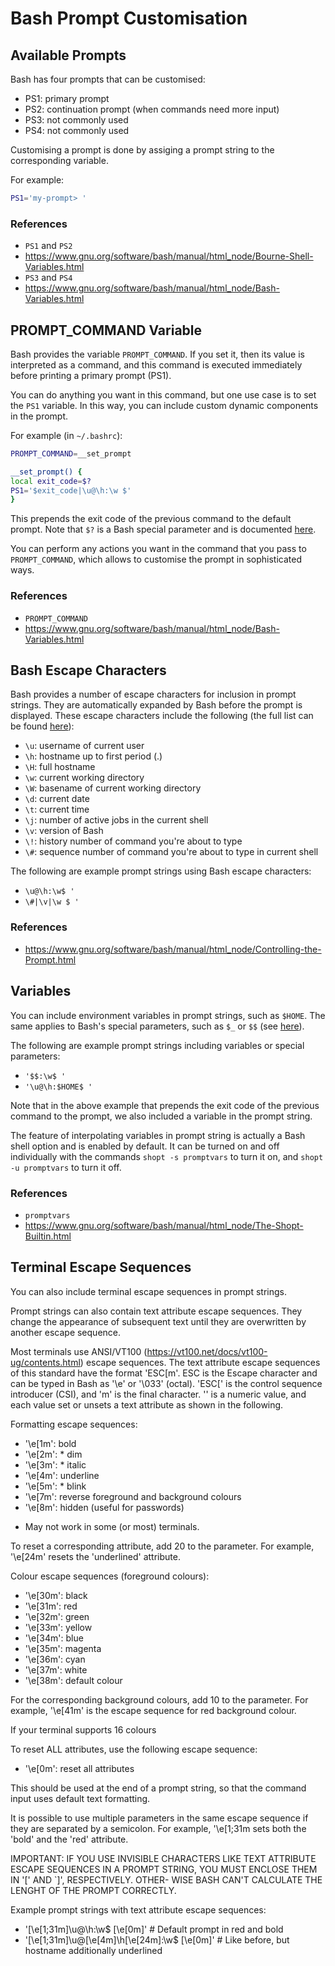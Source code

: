# Bash Prompt Customisation

## Available Prompts

Bash has four prompts that can be customised:

- PS1: primary prompt
- PS2: continuation prompt (when commands need more input)
- PS3: not commonly used
- PS4: not commonly used

Customising a prompt is done by assiging a prompt string to the corresponding variable.

For example:

~~~bash
PS1='my-prompt> '
~~~

### References

- `PS1` and `PS2`
- https://www.gnu.org/software/bash/manual/html_node/Bourne-Shell-Variables.html
- `PS3` and `PS4`
- https://www.gnu.org/software/bash/manual/html_node/Bash-Variables.html

## PROMPT_COMMAND Variable

Bash provides the variable `PROMPT_COMMAND`. If you set it, then its value is interpreted as a command, and this command is executed immediately before printing a primary prompt (PS1).

You can do anything you want in this command, but one use case is to set the `PS1` variable. In this way, you can include custom dynamic components in the prompt.

For example (in `~/.bashrc`):

~~~bash
PROMPT_COMMAND=__set_prompt

__set_prompt() {
local exit_code=$?
PS1='$exit_code|\u@\h:\w $'
}
~~~

This prepends the exit code of the previous command to the default prompt. Note that `$?` is a Bash special parameter and is documented [here](https://www.gnu.org/software/bash/manual/html_node/Special-Parameters.html).

You can perform any actions you want in the command that you pass to `PROMPT_COMMAND`, which allows to customise the prompt in sophisticated ways.

### References

- `PROMPT_COMMAND`
- https://www.gnu.org/software/bash/manual/html_node/Bash-Variables.html

## Bash Escape Characters

Bash provides a number of escape characters for inclusion in prompt strings. They are automatically expanded by Bash before the prompt is displayed. These escape characters include the following (the full list can be found [here](https://www.gnu.org/software/bash/manual/html_node/Controlling-the-Prompt.html)):

- `\u`: username of current user
- `\h`: hostname up to first period (.)
- `\H`: full hostname
- `\w`: current working directory
- `\W`: basename of current working directory
- `\d`: current date
- `\t`: current time
- `\j`: number of active jobs in the current shell
- `\v`: version of Bash
- `\!`: history number of command you're about to type
- `\#`: sequence number of command you're about to type in current shell

The following are example prompt strings using Bash escape characters:

- `\u@\h:\w$ '`
- `\#|\v|\w $ '`

### References

- https://www.gnu.org/software/bash/manual/html_node/Controlling-the-Prompt.html

## Variables

You can include environment variables in prompt strings, such as `$HOME`. The same applies to Bash's special parameters, such as `$_` or `$$` (see [here](https://www.gnu.org/software/bash/manual/html_node/Special-Parameters.html)).

The following are example prompt strings including variables or special parameters:

- `'$$:\w$ '`
- `'\u@\h:$HOME$ '`

Note that in the above example that prepends the exit code of the previous command to the prompt, we also included a variable in the prompt string.

The feature of interpolating variables in prompt string is actually a Bash shell option and is enabled by default. It can be turned on and off individually with the commands `shopt -s promptvars` to turn it on, and `shopt -u promptvars` to turn it off.

### References

- `promptvars`
- https://www.gnu.org/software/bash/manual/html_node/The-Shopt-Builtin.html

## Terminal Escape Sequences

You can also include terminal escape sequences in prompt strings.

Prompt strings can also contain text attribute escape sequences. They change
the appearance of subsequent text until they are overwritten by another escape
sequence.

Most terminals use ANSI/VT100 (https://vt100.net/docs/vt100-ug/contents.html)
escape sequences. The text attribute escape sequences of this standard have
the format 'ESC[<param>m'. ESC is the Escape character and can be typed in Bash
as '\e' or '\033' (octal). 'ESC[' is the control sequence introducer (CSI), and
'm' is the final character. '<param>' is a numeric value, and each value set
or unsets a text attribute as shown in the following.

Formatting escape sequences:

- '\e[1m': bold
- '\e[2m': * dim
- '\e[3m': * italic
- '\e[4m': underline
- '\e[5m': * blink
- '\e[7m': reverse foreground and background colours
- '\e[8m': hidden (useful for passwords)

* May not work in some (or most) terminals.

To reset a corresponding attribute, add 20 to the parameter. For example,
'\e[24m' resets the 'underlined' attribute.

Colour escape sequences (foreground colours):

- '\e[30m': black
- '\e[31m': red
- '\e[32m': green
- '\e[33m': yellow
- '\e[34m': blue
- '\e[35m': magenta
- '\e[36m': cyan
- '\e[37m': white
- '\e[38m': default colour

For the corresponding background colours, add 10 to the parameter. For example,
'\e[41m' is the escape sequence for red background colour.

If your terminal supports 16 colours

To reset ALL attributes, use the following escape sequence:

- '\e[0m': reset all attributes

This should be used at the end of a prompt string, so that the command input
uses default text formatting.

It is possible to use multiple parameters in the same escape sequence if they
are separated by a semicolon. For example, '\e[1;31m sets both the 'bold' and
the 'red' attribute.

IMPORTANT: IF YOU USE INVISIBLE CHARACTERS LIKE TEXT ATTRIBUTE ESCAPE SEQUENCES
IN A PROMPT STRING, YOU MUST ENCLOSE THEM IN '\[' AND `\]', RESPECTIVELY. OTHER-
WISE BASH CAN'T CALCULATE THE LENGHT OF THE PROMPT CORRECTLY.

Example prompt strings with text attribute escape sequences:

- '\[\e[1;31m\]\u@\h:\w$ \[\e[0m\]' # Default prompt in red and bold
- '\[\e[1;31m\]\u@\[\e[4m\]\h\[\e[24m\]:\w$ \[\e[0m\]' # Like before, but hostname additionally underlined
